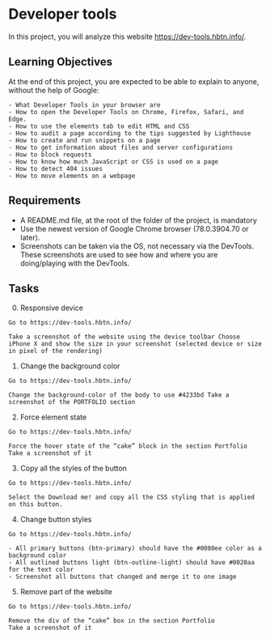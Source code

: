 # Developer tools

In this project, you will analyze this website https://dev-tools.hbtn.info/.

## Learning Objectives
At the end of this project, you are expected to be able to explain to anyone, without the help of Google:


```
- What Developer Tools in your browser are
- How to open the Developer Tools on Chrome, Firefox, Safari, and Edge.
- How to use the elements tab to edit HTML and CSS
- How to audit a page according to the tips suggested by Lighthouse
- How to create and run snippets on a page
- How to get information about files and server configurations
- How to block requests
- How to know how much JavaScript or CSS is used on a page
- How to detect 404 issues
- How to move elements on a webpage
```
## Requirements

- A README.md file, at the root of the folder of the project, is mandatory
- Use the newest version of Google Chrome browser (78.0.3904.70 or later).
- Screenshots can be taken via the OS, not necessary via the DevTools. These screenshots are used to see how and where you are doing/playing with the DevTools.

## Tasks
0. Responsive device
```
Go to https://dev-tools.hbtn.info/

Take a screenshot of the website using the device toolbar Choose iPhone X and show the size in your screenshot (selected device or size in pixel of the rendering)
```
1. Change the background color
```
Go to https://dev-tools.hbtn.info/

Change the background-color of the body to use #4233bd Take a screenshot of the PORTFOLIO section
```
2. Force element state
```
Go to https://dev-tools.hbtn.info/

Force the hover state of the “cake” block in the section Portfolio Take a screenshot of it
```
3. Copy all the styles of the button
```
Go to https://dev-tools.hbtn.info/

Select the Download me! and copy all the CSS styling that is applied on this button.
```
4. Change button styles
```
Go to https://dev-tools.hbtn.info/

- All primary buttons (btn-primary) should have the #0080ee color as a background color
- All outlined buttons light (btn-outline-light) should have #0020aa for the text color
- Screenshot all buttons that changed and merge it to one image
```
5. Remove part of the website
```
Go to https://dev-tools.hbtn.info/

Remove the div of the “cake” box in the section Portfolio
Take a screenshot of it
```
